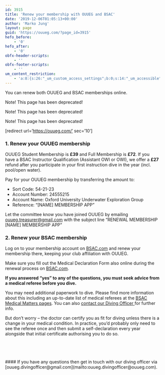 ```yaml
---
id: 3915
title: 'Renew your membership with OUUEG and BSAC'
date: '2019-12-06T01:05:13+00:00'
author: 'Marko Jung'
layout: page
guid: 'https://ouueg.com/?page_id=3915'
hefo_before:
    - '0'
hefo_after:
    - '0'
obfx-header-scripts:
    - ''
obfx-footer-scripts:
    - ''
um_content_restriction:
    - 'a:8:{s:26:"_um_custom_access_settings";b:0;s:14:"_um_accessible";i:0;s:28:"_um_access_hide_from_queries";b:0;s:19:"_um_noaccess_action";i:0;s:30:"_um_restrict_by_custom_message";i:0;s:27:"_um_restrict_custom_message";s:0:"";s:19:"_um_access_redirect";i:0;s:23:"_um_access_redirect_url";s:0:"";}'
---
```


<div class="wp-block-themeisle-blocks-advanced-columns has-1-columns has-desktop-equal-layout has-tablet-equal-layout has-mobile-equal-layout has-default-gap has-vertical-unset" id="wp-block-themeisle-blocks-advanced-columns-9df5d04a"><div class="wp-block-themeisle-blocks-advanced-columns-overlay"></div><div class="innerblocks-wrap"><div class="wp-block-themeisle-blocks-advanced-column" id="wp-block-themeisle-blocks-advanced-column-498045d5">You can renew both OUUEG and BSAC memberships online.

Note! This page has been deprecated!

Note! This page has been deprecated!

Note! This page has been deprecated!

\[redirect url=’https://ouueg.com/’ sec=’10’\]

### 1. Renew your OUUEG membership

OUUEG Student Membership is **£39** and Full Membership is **£72**. If you have a BSAC Instructor Qualification (Assistant OWI or OWI), we offer a **£27** refund after you participate in your first instruction dive in the year (incl. pool/open water).

Pay for your OUUEG membership by transferring the amount to:

- Sort Code: 54-21-23
- Account Number: 24555215
- Account Name: Oxford University Underwater Exploration Group
- Reference: “\[NAME\] MEMBERSHIP APP”

Let the committee know you have joined OUUEG by emailing <ouueg.treasurer@gmail.com> with the subject line “RENEWAL MEMBERSHIP \[NAME\] MEMBERSHIP APP”

### **2. Renew your BSAC membership**

Log on to your membership account on [BSAC.com](http://BSAC.com) and renew your membership there, keeping your club affiliation with OUUEG.

Make sure you fill out the Medical Declaration Form also online during the renewal process on [BSAC.com](http://BSAC.com).

**If you answered “yes” to any of the questions, you must seek advice from a medical referee before you dive.**

You may need additional paperwork to dive. Please find more information about this including an up-to-date list of medical referees at the [BSAC Medical Matters pages](http://www.bsac.com/medicalmatters/). You can also [contact our Diving Officer ](mailto:do@ouueg.com)for further info.

But don’t worry – the doctor can certify you as fit for diving unless there is a change in your medical condition. In practice, you’d probably only need to see the referee once and then submit a self-declaration every year alongside that initial certificate authorising you to do so.

</div></div></div><div class="wp-block-group is-layout-flow"><div aria-hidden="true" class="wp-block-spacer" style="height:60px"></div>#### If you have any questions then get in touch with our diving officer via [ouueg.divingofficer@gmail.com](mailto:ouueg.divingofficer@ouueg.com).

</div>